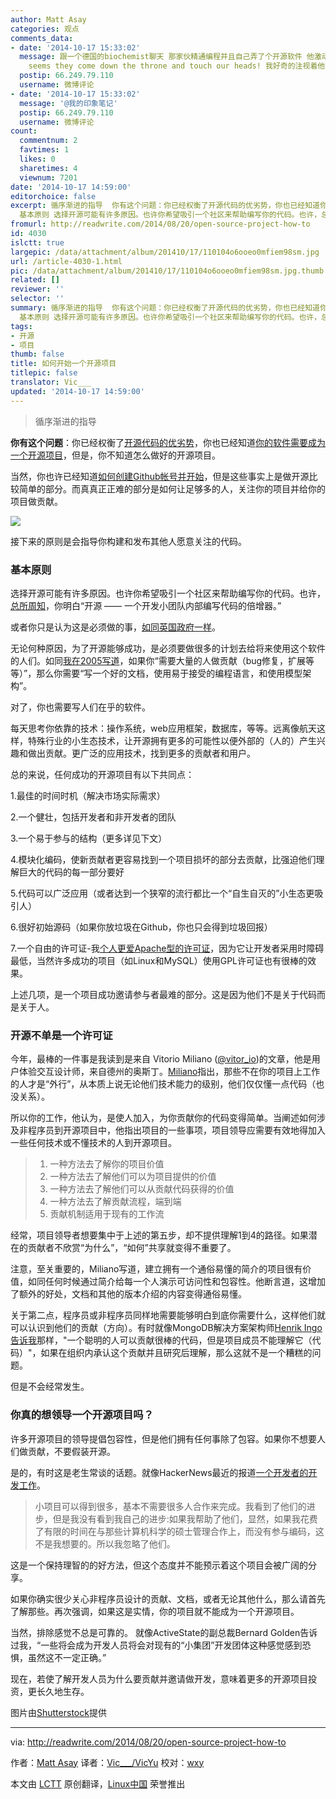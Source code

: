 ```yaml
---
author: Matt Asay
categories: 观点
comments_data:
- date: '2014-10-17 15:33:02'
  message: 跟一个德国的biochemist聊天 那家伙精通编程并且自己弄了个开源软件 他激动的跟我说几个MPI的人发现了他们并且帮助修改了一下代码:it
    seems they come down the throne and touch our heads! 我好奇的注视着他的光头...
  postip: 66.249.79.110
  username: 微博评论
- date: '2014-10-17 15:33:02'
  message: '@我的印象笔记'
  postip: 66.249.79.110
  username: 微博评论
count:
  commentnum: 2
  favtimes: 1
  likes: 0
  sharetimes: 4
  viewnum: 7201
date: '2014-10-17 14:59:00'
editorchoice: false
excerpt: 循序渐进的指导  你有这个问题：你已经权衡了开源代码的优劣势，你也已经知道你的软件需要成为一个开源项目，但是，你不知道怎么做好的开源项目。 当然，你也许已经知道如何创建Github帐号并开始，但是这些事实上是做开源比较简单的部分。而真真正正难的部分是如何让足够多的人，关注你的项目并给你的项目做贡献。  接下来的原则是会指导你构建和发布其他人愿意关注的代码。
  基本原则 选择开源可能有许多原因。也许你希望吸引一个社区来帮助编写你的代码。也许，总所周知，你明白开源  一个开发小团队内部编写代码的倍增器。 或者你只是认
fromurl: http://readwrite.com/2014/08/20/open-source-project-how-to
id: 4030
islctt: true
largepic: /data/attachment/album/201410/17/110104o6ooeo0mfiem98sm.jpg
url: /article-4030-1.html
pic: /data/attachment/album/201410/17/110104o6ooeo0mfiem98sm.jpg.thumb.jpg
related: []
reviewer: ''
selector: ''
summary: 循序渐进的指导  你有这个问题：你已经权衡了开源代码的优劣势，你也已经知道你的软件需要成为一个开源项目，但是，你不知道怎么做好的开源项目。 当然，你也许已经知道如何创建Github帐号并开始，但是这些事实上是做开源比较简单的部分。而真真正正难的部分是如何让足够多的人，关注你的项目并给你的项目做贡献。  接下来的原则是会指导你构建和发布其他人愿意关注的代码。
  基本原则 选择开源可能有许多原因。也许你希望吸引一个社区来帮助编写你的代码。也许，总所周知，你明白开源  一个开发小团队内部编写代码的倍增器。 或者你只是认
tags:
- 开源
- 项目
thumb: false
title: 如何开始一个开源项目
titlepic: false
translator: Vic___
updated: '2014-10-17 14:59:00'
---
```



> 
> 循序渐进的指导
> 
> 
> 


**你有这个问题**：你已经权衡了[开源代码的优劣势](http://readwrite.com/2014/07/07/open-source-software-pros-cons)，你也已经知道[你的软件需要成为一个开源项目](http://readwrite.com/2014/08/15/open-source-software-business-zulily-erp-wall-street-journal)，但是，你不知道怎么做好的开源项目。


当然，你也许已经知道[如何创建Github帐号并开始](http://www.cocoanetics.com/2011/01/starting-an-opensource-project-on-github/)，但是这些事实上是做开源比较简单的部分。而真真正正难的部分是如何让足够多的人，关注你的项目并给你的项目做贡献。


![](/data/attachment/album/201410/17/110104o6ooeo0mfiem98sm.jpg)


接下来的原则是会指导你构建和发布其他人愿意关注的代码。


### 基本原则


选择开源可能有许多原因。也许你希望吸引一个社区来帮助编写你的代码。也许，[总所周知](http://werd.io/2014/the-roi-of-building-open-source-software)，你明白“开源 —— 一个开发小团队内部编写代码的倍增器。”


或者你只是认为这是必须做的事，[如同英国政府一样](https://www.gov.uk/design-principles)。


无论何种原因，为了开源能够成功，是必须要做很多的计划去给将来使用这个软件的人们。如同[我在2005写道](http://asay.blogspot.com/2005/09/so-you-want-to-build-open-source.html)，如果你“需要大量的人做贡献（bug修复，扩展等等）”，那么你需要“写一个好的文档，使用易于接受的编程语言，和使用模型架构”。


对了，你也需要写人们在乎的软件。


每天思考你依靠的技术：操作系统，web应用框架，数据库，等等。远离像航天这样，特殊行业的小生态技术，让开源拥有更多的可能性以便外部的（人的）产生兴趣和做出贡献。更广泛的应用技术，找到更多的贡献者和用户。


总的来说，任何成功的开源项目有以下共同点：


1.最佳的时间时机（解决市场实际需求）


2.一个健壮，包括开发者和非开发者的团队


3.一个易于参与的结构（更多详见下文）


4.模块化编码，使新贡献者更容易找到一个项目损坏的部分去贡献，比强迫他们理解巨大的代码的每一部分要好


5.代码可以广泛应用（或者达到一个狭窄的流行都比一个“自生自灭的”小生态更吸引人）


6.很好初始源码（如果你放垃圾在Github，你也只会得到垃圾回报）


7.一个自由的许可证-我[个人更爱Apache型的许可证](http://www.cnet.com/news/apache-better-than-gpl-for-open-source-business/)，因为它让开发者采用时障碍最低，当然许多成功的项目（如Linux和MySQL）使用GPL许可证也有很棒的效果。


上述几项，是一个项目成功邀请参与者最难的部分。这是因为他们不是关于代码而是关于人。


### 开源不单是一个许可证


今年，最棒的一件事是我读到是来自 Vitorio Miliano ([@vitor\_io](https://twitter.com/vitor_io))的文章，他是用户体验交互设计师，来自德州的奥斯丁。[Miliano](http://opensourcedesign.is/blogging_about/import-designers/)指出，那些不在你的项目上工作的人才是“外行”，从本质上说无论他们技术能力的级别，他们仅仅懂一点代码（也没关系）。


所以你的工作，他认为，是使人加入，为你贡献你的代码变得简单。当阐述如何涉及非程序员到开源项目中，他指出项目的一些事项，项目领导应需要有效地得加入一些任何技术或不懂技术的人到开源项目。



> 1. 一种方法去了解你的项目价值
> 2. 一种方法去了解他们可以为项目提供的价值
> 3. 一种方法去了解他们可以从贡献代码获得的价值
> 4. 一种方法去了解贡献流程，端到端
> 5. 贡献机制适用于现有的工作流
> 


经常，项目领导者想要集中于上述的第五步，却不提供理解1到4的路径。如果潜在的贡献者不欣赏“为什么”，“如何”共享就变得不重要了。


注意，至关重要的，Miliano写道，建立拥有一个通俗易懂的简介的项目很有价值，如同任何时候通过简介给每一个人演示可访问性和包容性。他断言道，这增加了额外的好处，文档和其他的版本介绍的内容变得通俗易懂。


关于第二点，程序员或非程序员同样地需要能够明白到底你需要什么，这样他们就可以认识到他们的贡献（方向）。有时就像MongoDB解决方案架构师[Henrik Ingo告诉我](https://twitter.com/h_ingo/status/501323333301190656)那样，"一个聪明的人可以贡献很棒的代码，但是项目成员不能理解它（代码）"，如果在组织内承认这个贡献并且研究后理解，那么这就不是一个糟糕的问题。


但是不会经常发生。


### 你真的想领导一个开源项目吗？


许多开源项目的领导提倡包容性，但是他们拥有任何事除了包容。如果你不想要人们做贡献，不要假装开源。


是的，有时这是老生常谈的话题。就像HackerNews最近的报道[一个开发者的开发工作](https://news.ycombinator.com/item?id=8122814)。



> 
> 小项目可以得到很多，基本不需要很多人合作来完成。我看到了他们的进步，但是我没有看到我自己的进步:如果我帮助了他们，显然，如果我花费了有限的时间在与那些计算机科学的硕士管理合作上，而没有参与编码，这不是我想要的。所以我忽略了他们。
> 
> 
> 


这是一个保持理智的的好方法，但这个态度并不能预示着这个项目会被广阔的分享。


如果你确实很少关心非程序员设计的贡献、文档，或者无论其他什么，那么请首先了解那些。再次强调，如果这是实情，你的项目就不能成为一个开源项目。


当然，排除感觉不总是可靠的。 就像ActiveState的副总裁Bernard Golden告诉过我，“一些将会成为开发人员将会对现有的“小集团”开发团体这种感觉感到恐惧，虽然这不一定正确。”


现在，若使了解开发人员为什么要贡献并邀请做开发，意味着更多的开源项目投资，更长久地生存。


图片由[Shutterstock](http://www.shutterstock.com/)提供




---


via: <http://readwrite.com/2014/08/20/open-source-project-how-to>


作者：[Matt Asay](http://readwrite.com/author/matt-asay) 译者：[Vic\_\_\_/VicYu](http://www.vicyu.net) 校对：[wxy](https://github.com/wxy)


本文由 [LCTT](https://github.com/LCTT/TranslateProject) 原创翻译，[Linux中国](http://linux.cn/) 荣誉推出